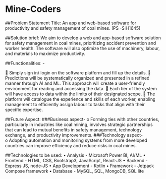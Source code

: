 # Mine-Coders

##Problem Statement Title:
An app and web-based software for productivity and safety management of coal mines. (PS -SIH1645)

##Solution brief:
We aim to develop a web and app-based software solution for safety management in coal mines, prioritizing accident prevention and worker health. The software will also optimize the use of machinery, labour, and materials to maximize productivity.

##Functionalities: -

	Simply sign in/ login on the software platform and fill up the details.
	Predictions will be systematically organized and presented in a refined manner through AI and ML. This approach will create a user-friendly environment for reading and accessing the data.
	Each tier of the system will have access to data within the limits of their designated scope.
	The platform will catalogue the experience and skills of each worker, enabling management to efficiently assign labour to tasks that align with their specific expertise.

##Future Aspect: 
###Business aspect- 
o	 Forming ties with other countries, particularly in industries like coal mining, involves strategic partnerships that can lead to mutual benefits in safety management, technology exchange, and productivity improvements.
###Technology aspect-  
o	 Adopting automation and monitoring systems from more developed countries can improve efficiency and reduce risks in coal mines.

##Technologies to be used:
•	Analysis - Microsoft Power BI, AI/ML
•	Frontend - HTML, CSS, Bootstrap3, JavaScript, React-JS
•	Backend - Express JS, node-JS
•	App Development - Kotlin
•	Framework - Jetpack Compose framework
•	Database - MySQL, SQL, MongoDB, SQL lite
